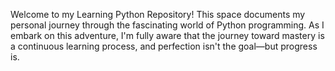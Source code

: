 Welcome to my Learning Python Repository! This space documents my personal journey through the fascinating world of Python programming. As I embark on this adventure, I'm fully aware that the journey toward mastery is a continuous learning process, and perfection isn't the goal—but progress is.
